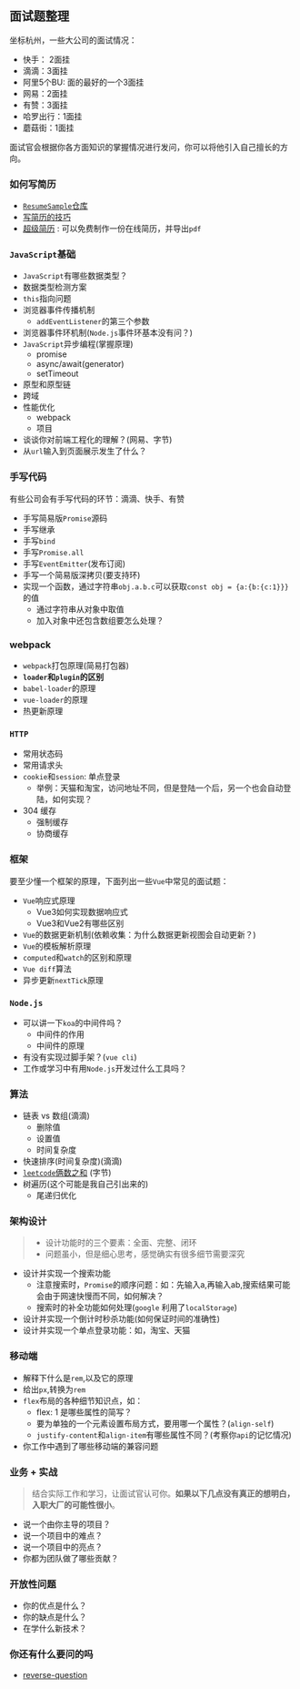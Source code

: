 ## 面试题整理

坐标杭州，一些大公司的面试情况：

* 快手： 2面挂
* 滴滴：3面挂
* 阿里5个BU: 面的最好的一个3面挂
* 网易：2面挂
* 有赞：3面挂
* 哈罗出行：1面挂
* 蘑菇街：1面挂

面试官会根据你各方面知识的掌握情况进行发问，你可以将他引入自己擅长的方向。

### 如何写简历

* [`ResumeSample`仓库](https://github.com/geekcompany/ResumeSample)
* [写简历的技巧](https://github.com/atian25/blog/issues/3)
* [超级简历](https://www.wondercv.com/) : 可以免费制作一份在线简历，并导出`pdf`

### `JavaScript`基础

* `JavaScript`有哪些数据类型？
* 数据类型检测方案
* `this`指向问题
* 浏览器事件传播机制
  * `addEventListener`的第三个参数
* 浏览器事件环机制(`Node.js`事件环基本没有问？)
* `JavaScript`异步编程(掌握原理)
  * promise
  * async/await(generator)
  * setTimeout
* 原型和原型链
* 跨域
* 性能优化
  * webpack
  * 项目
* 谈谈你对前端工程化的理解？(网易、字节)
* 从`url`输入到页面展示发生了什么？

### 手写代码

有些公司会有手写代码的环节：滴滴、快手、有赞

* 手写简易版`Promise`源码
* 手写继承
* 手写`bind`
* 手写`Promise.all`
* 手写`EventEmitter`(发布订阅)
* 手写一个简易版深拷贝(要支持环)
* 实现一个函数，通过字符串`obj.a.b.c`可以获取`const obj = {a:{b:{c:1}}}`的值
  * 通过字符串从对象中取值
  * 加入对象中还包含数组要怎么处理？

### webpack

* `webpack`打包原理(简易打包器)
* **`loader`和`plugin`的区别**
* `babel-loader`的原理
* `vue-loader`的原理
* 热更新原理

### `HTTP`

* 常用状态码
* 常用请求头
* `cookie`和`session`: 单点登录
  * 举例：天猫和淘宝，访问地址不同，但是登陆一个后，另一个也会自动登陆，如何实现？
* 304 缓存
  * 强制缓存
  * 协商缓存

### 框架

要至少懂一个框架的原理，下面列出一些`Vue`中常见的面试题：

* `Vue`响应式原理
  * Vue3如何实现数据响应式
  * Vue3和Vue2有哪些区别
* `Vue`的数据更新机制(依赖收集：为什么数据更新视图会自动更新？)
* `Vue`的模板解析原理
* `computed`和`watch`的区别和原理
* `Vue diff`算法
* 异步更新`nextTick`原理

### `Node.js`

* 可以讲一下`koa`的中间件吗？
  * 中间件的作用
  * 中间件的原理
* 有没有实现过脚手架？(`vue cli`)
* 工作或学习中有用`Node.js`开发过什么工具吗？

### 算法

* 链表 vs 数组(滴滴)
  * 删除值
  * 设置值
  * 时间复杂度
* 快速排序(时间复杂度)(滴滴)
* [`leetcode`俩数之和](https://leetcode-cn.com/problems/two-sum/) (字节)
* 树遍历(这个可能是我自己引出来的)
  * 尾递归优化

### 架构设计

> * 设计功能时的三个要素：全面、完整、闭环
> * 问题虽小，但是细心思考，感觉确实有很多细节需要深究

* 设计并实现一个搜索功能
  * 注意搜索时，`Promise`的顺序问题：如：先输入a,再输入ab,搜索结果可能会由于网速快慢而不同，如何解决？
  * 搜索时的补全功能如何处理(`google` 利用了`localStorage`)
* 设计并实现一个倒计时秒杀功能(如何保证时间的准确性)
* 设计并实现一个单点登录功能：如，淘宝、天猫

### 移动端

* 解释下什么是`rem`,以及它的原理
* 给出`px`,转换为`rem`
* `flex`布局的各种细节知识点，如：
  * flex: 1 是哪些属性的简写？
  * 要为单独的一个元素设置布局方式，要用哪一个属性？(`align-self`)
  * `justify-content`和`align-item`有哪些属性不同？(考察你`api`的记忆情况)
* 你工作中遇到了哪些移动端的兼容问题

### 业务 + 实战

> 结合实际工作和学习，让面试官认可你。**如果以下几点没有真正的想明白，入职大厂的可能性很小**。

* 说一个由你主导的项目？
* 说一个项目中的难点？
* 说一个项目中的亮点？
* 你都为团队做了哪些贡献？

### 开放性问题

* 你的优点是什么？
* 你的缺点是什么？
* 在学什么新技术？

### 你还有什么要问的吗

* [reverse-question](https://github.com/yifeikong/reverse-interview-zh)

